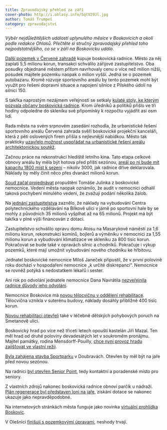 ```yaml
---
title: Zpravodajský přehled za září
cover-photo: http://i.ohlasy.info/SqtV29Jl.jpg
author: Tomáš Trumpeš
category: zpravodajství
---
```


*Výběr nejdůležitějších událostí uplynulého měsíce v Boskovicích a okolí podle redakce Ohlasů. Přečtěte si stručný zpravodajský přehled toho nejpodstatnějšího, co se v září na Boskovicku událo.*

[Další pozemek v Červené zahradě](http://ohlasy.info/clanky/2016/09/cervenka-autobazar.html) kupuje boskovická radnice. Město za něj zaplatí 5,5 milionu korun, transakci schválilo zářijové zastupitelstvo. Oba posudky objednané městem přitom navrhovaly cenu o více než milion nižší, posudek majitele pozemku naopak o milion vyšší. Jedná se o pozemek autobazaru. Kromě rozvoje sportovního areálu by tento pozemek mohl být využit pro řešení dopravní situace a napojení silnice z Pilského údolí na silnici 150.

S takřka naprostým nezájmem veřejnosti se setkaly [kulaté stoly, ke kterým pozvala občany boskovická radnice](https://www.facebook.com/ohlasy/photos/a.785695738151210.1073741830.781692698551514/1086670581387056/?type=3&permPage=1). Krom úředníků a politiků přišlo ve tři hodiny odpoledne do skleníku své připomínky k rozpočtu vyjádřit asi osm lidí.

Rada města na svém srpnovém zasedání rozhodla, že urbanistické řešení sportovního areálu Červená zahrada svěří boskovické projekční kanceláři, která z pěti oslovených firem přišla s nejlevnější nabídkou. Město tak prakticky [uzavřelo možnost uspořádat na urbanistické řešení areálu architektonickou soutěž](http://ohlasy.info/clanky/2016/09/cervenka-soutez.html).

Začnou práce na rekonstrukci hlediště letního kina. Tato etapa celkové obnovy areálu by měla být hotova před příští sezónou, [areál po ní bude mít kapacitu 1800 míst k sezení](http://ohlasy.info/clanky/2016/09/letni-kino-kapacita.html) – nikoliv 3000, jak radnice dříve deklarovala. Náklady by měly činit něco přes dvanáct milionů korun. 

[Soud začal projednávat](http://ohlasy.info/clanky/2016/09/julinek-soud.html) propuštění Tomáše Julínka z boskovické nemocnice. Vedení města naopak oznámilo, že audit v nemocnici odhalil taková pochybení minulého vedení, že zvažují podání několika žalob.

Na [jednání zastupitelstva](http://ohlasy.info/clanky/2016/09/zastupitelstvo.html) zaznělo, že náklady na vybudování Centra polytechnického vzdělávání na Bílkově ulici v jámě po sportovní hale by se mohly z původních 35 milionů vyšplhat až na 65 milionů. Projekt má být takřka v plné výši financován z dotací.

Zastupitelstvo schválilo opravu domu Atosu na Masarykově náměstí za 1,6 milionu korun, rekonstrukci komínů, bojlerů a výměníku v nemocnici za 1,55 milionu korun a vybudování klimatizace ve skleníku za 800 tisíc korun. Pokračovat se bude také v opravách silnic a chodníků. Pokračuje i výkup pozemků, které mají umožnit vybudování nového chodníku ke hřbitovu.

Jednatel boskovické nemocnice Miloš Janeček připustil, že v první polovině roku dochází v hospodaření nemocnice „k určité diskrepanci“. Nemocnice se rovněž potýká s nedostatkem lékařů i sester.

Ani rok po odvolání jednatele nemocnice Dana Navrátila [nezveřejnila radnice důvody jeho odvolání](http://ohlasy.info/clanky/2016/09/nemocnice-jednatel.html). 

Nemocnice Boskovice má [novou tělocvičnu v oddělení rehabilitace](http://boskovice.cz/nova-telocvicna-v-oddeleni-rehabilitace/d-29080/p1=1019). Tělocvična vznikla v suterénu budovy, náklady dosáhly přibližně 400 tisíc korun.

[Novou rehabilitaci otevřeli](http://zrcadlo.net/clanky/Mali-pacienti-boskovicke-lecebny-ted-maji-rehabilitaci-v-nove-budove-3207/) také v léčebně dětských pohybových poruch na Smetanově ulici.

Boskovický hrad po více než třiceti letech opouští kastelán Jiří Mazal. Ten měl hrad od druhé poloviny devadesátých let v soukromém pronájmu. Majitel památky, rodina Mensdorff-Pouilly, [chce nyní provoz hradu zajišťovat ve vlastní režii](http://ohlasy.info/clanky/2016/09/rozhovor-bozek.html).

[Byla zahájena stavba Sportparku](http://boskovice.cz/stavba-sportparku-zahajena/d-29024/p1=1019) v Doubravách. Otevřen by měl být na jaře před novou sezónou.

Na radnici [byl otevřen Senior Point](http://boskovice.cz/senior-point-v-boskovicich-otevren/d-29087/p1=1019), tedy kontaktní a poradenské místo pro seniory.

Z vlastních zdrojů nakonec boskovická radnice obnoví parčík u nádraží. [Plán regenerace byl představen loni na jaře](http://ohlasy.info/clanky/2015/03/regenerace-parku.html), získání dotace se nakonec ukazuje jako nepravděpodobné.

Na internetových stránkách města funguje jako novinka [virtuální prohlídka Boskovic](http://boskovice.cz/html/soubory/virtualni_prohlidka/index.html).

V Olešnici [finišují s pozemkovými úpravami](http://ohlasy.info/clanky/2016/09/pozemkove-upravy.html), neshody trvají.